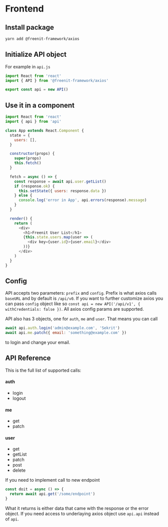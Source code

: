 # Frontend

## Install package
```bash
yarn add @freenit-framework/axios
```

## Initialize API object
For example in `api.js`
```js
import React from 'react'
import { API } from '@freenit-framework/axios'

export const api = new API()
```

## Use it in a component
```js
import React from 'react'
import { api } from 'api'

class App extends React.Component {
  state = {
    users: [],
  }

  constructor(props) {
    super(props)
    this.fetch()
  }

  fetch = async () => {
    const response = await api.user.getList()
    if (response.ok) {
      this.setState({ users: response.data })
    } else {
      console.log('error in App', api.errors(response).message)
    }
  }

  render() {
    return (
      <div>
        <h1>Freenit User List</h1>
        {this.state.users.map(user => (
          <div key={user.id}>{user.email}</div>
        ))}
      </div>
    )
  }
}
```

## Config
API accepts two parameters: `prefix` and `config`. Prefix is what axios calls
`baseURL` and by default is `/api/v0`. If you want to further customize axios
you can pass `config` object like so 
`const api = new API('/api/v1', { withCredentials: false })`. All axios config
params are supported.

API also has 3 objects, one for `auth`, `me` and `user`. That means you can
call
```js
await api.auth.login('admin@example.com', 'Sekrit')
await api.me.patch({ email: 'something@example.com' })
```
to login and change your email.

## API Reference
This is the full list of supported calls:
#### auth

  * login
  * logout

#### me

  * get
  * patch

#### user

  * get
  * getList
  * patch
  * post
  * delete

If you need to implement call to new endpoint
```js
const doit = async () => {
  return await api.get('/some/endpoint')
}
```
What it returns is either data that came with the response or the error object.
If you need access to underlaying axios object use `api.api` instead of `api`.

